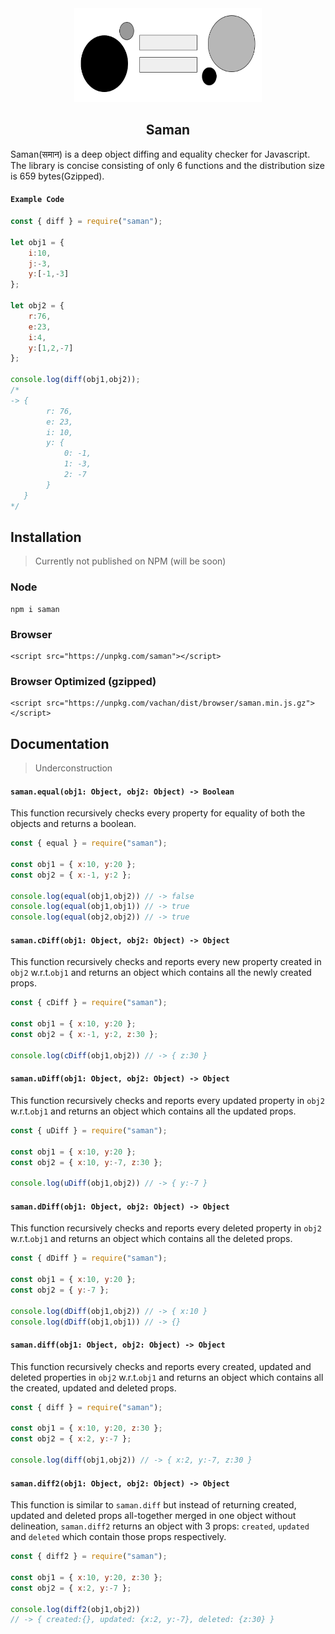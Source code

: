 <div align="center">
<img src="./static/saman.png" height="150em" width="300em"/>

## Saman

</div>

Saman(समान) is a deep object diffing and equality checker for Javascript. The library is concise consisting of only 6 functions and the distribution size is 659 bytes(Gzipped). 

#### `Example Code`
```javascript
const { diff } = require("saman");

let obj1 = {
    i:10,
    j:-3,
    y:[-1,-3]
};

let obj2 = {
    r:76,
    e:23,
    i:4,
    y:[1,2,-7]
};

console.log(diff(obj1,obj2)); 
/*
-> {
        r: 76,
        e: 23,
        i: 10,
        y: {
            0: -1,
            1: -3,
            2: -7
        }
   } 
*/
```


## Installation
> Currently not published on NPM (will be soon)

### Node
```
npm i saman
```
### Browser
```
<script src="https://unpkg.com/saman"></script>
```
### Browser Optimized (gzipped)
```
<script src="https://unpkg.com/vachan/dist/browser/saman.min.js.gz"></script>
```

## Documentation
> Underconstruction

#### `saman.equal(obj1: Object, obj2: Object) -> Boolean`
This function recursively checks every property for equality of both the objects and returns a boolean.

```javascript
const { equal } = require("saman");

const obj1 = { x:10, y:20 };
const obj2 = { x:-1, y:2 };

console.log(equal(obj1,obj2)) // -> false
console.log(equal(obj1,obj1)) // -> true
console.log(equal(obj2,obj2)) // -> true
```

#### `saman.cDiff(obj1: Object, obj2: Object) -> Object`
This function recursively checks and reports every new property created in `obj2` w.r.t.`obj1` and returns an object which contains all the newly created props.

```javascript
const { cDiff } = require("saman");

const obj1 = { x:10, y:20 };
const obj2 = { x:-1, y:2, z:30 };

console.log(cDiff(obj1,obj2)) // -> { z:30 }
```

#### `saman.uDiff(obj1: Object, obj2: Object) -> Object`
This function recursively checks and reports every updated property in `obj2` w.r.t.`obj1` and returns an object which contains all the updated props.

```javascript
const { uDiff } = require("saman");

const obj1 = { x:10, y:20 };
const obj2 = { x:10, y:-7, z:30 };

console.log(uDiff(obj1,obj2)) // -> { y:-7 }
```

#### `saman.dDiff(obj1: Object, obj2: Object) -> Object`
This function recursively checks and reports every deleted property in `obj2` w.r.t.`obj1` and returns an object which contains all the deleted  props.

```javascript
const { dDiff } = require("saman");

const obj1 = { x:10, y:20 };
const obj2 = { y:-7 };

console.log(dDiff(obj1,obj2)) // -> { x:10 }
console.log(dDiff(obj1,obj1)) // -> {}
```

#### `saman.diff(obj1: Object, obj2: Object) -> Object`
This function recursively checks and reports every created, updated and deleted properties in `obj2` w.r.t.`obj1` and returns an object which contains all the created, updated and deleted props.

```javascript
const { diff } = require("saman");

const obj1 = { x:10, y:20, z:30 };
const obj2 = { x:2, y:-7 };

console.log(diff(obj1,obj2)) // -> { x:2, y:-7, z:30 }
```

#### `saman.diff2(obj1: Object, obj2: Object) -> Object`
This function is similar to `saman.diff` but instead of returning created, updated and deleted props all-together merged in one object without delineation, `saman.diff2` returns an object with 3 props: `created`, `updated` and `deleted` which contain those props respectively.

```javascript
const { diff2 } = require("saman");

const obj1 = { x:10, y:20, z:30 };
const obj2 = { x:2, y:-7 };

console.log(diff2(obj1,obj2)) 
// -> { created:{}, updated: {x:2, y:-7}, deleted: {z:30} }
```